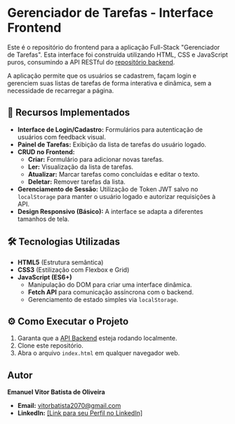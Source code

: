 # Gerenciador de Tarefas - Interface Frontend

Este é o repositório do frontend para a aplicação Full-Stack "Gerenciador de Tarefas". Esta interface foi construída utilizando HTML, CSS e JavaScript puros, consumindo a API RESTful do [repositório backend](https://github.com/Nuel-Vitu/gerenciador-de-tarefas-backend).

A aplicação permite que os usuários se cadastrem, façam login e gerenciem suas listas de tarefas de forma interativa e dinâmica, sem a necessidade de recarregar a página.

## 🚀 Recursos Implementados

* **Interface de Login/Cadastro:** Formulários para autenticação de usuários com feedback visual.
* **Painel de Tarefas:** Exibição da lista de tarefas do usuário logado.
* **CRUD no Frontend:**
    * **Criar:** Formulário para adicionar novas tarefas.
    * **Ler:** Visualização da lista de tarefas.
    * **Atualizar:** Marcar tarefas como concluídas e editar o texto.
    * **Deletar:** Remover tarefas da lista.
* **Gerenciamento de Sessão:** Utilização de Token JWT salvo no `localStorage` para manter o usuário logado e autorizar requisições à API.
* **Design Responsivo (Básico):** A interface se adapta a diferentes tamanhos de tela.

## 🛠️ Tecnologias Utilizadas

* **HTML5** (Estrutura semântica)
* **CSS3** (Estilização com Flexbox e Grid)
* **JavaScript (ES6+)**
    * Manipulação do DOM para criar uma interface dinâmica.
    * **Fetch API** para comunicação assíncrona com o backend.
    * Gerenciamento de estado simples via `localStorage`.

## ⚙️ Como Executar o Projeto

1.  Garanta que a [API Backend](https://github.com/Nuel-Vitu/gerenciador-de-tarefas-backend) esteja rodando localmente.
2.  Clone este repositório.
3.  Abra o arquivo `index.html` em qualquer navegador web.

## Autor

**Emanuel Vitor Batista de Oliveira**
* **Email:** vitorbatista2070@gmail.com
* **LinkedIn:** [\[Link para seu Perfil no LinkedIn\]](https://www.linkedin.com/in/emanuel-vitor-batista-de-oliveira-9119b51bb?lipi=urn%3Ali%3Apage%3Ad_flagship3_profile_view_base_contact_details%3Bv5qYskZ9Q3qosfxMpX%2FIYg%3D%3D)
